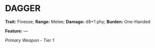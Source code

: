 ﻿# DAGGER

**Trait:** Finesse; **Range:** Melee; **Damage:** d8+1 phy; **Burden:** One-Handed

**Feature:** —

*Primary Weapon - Tier 1*
